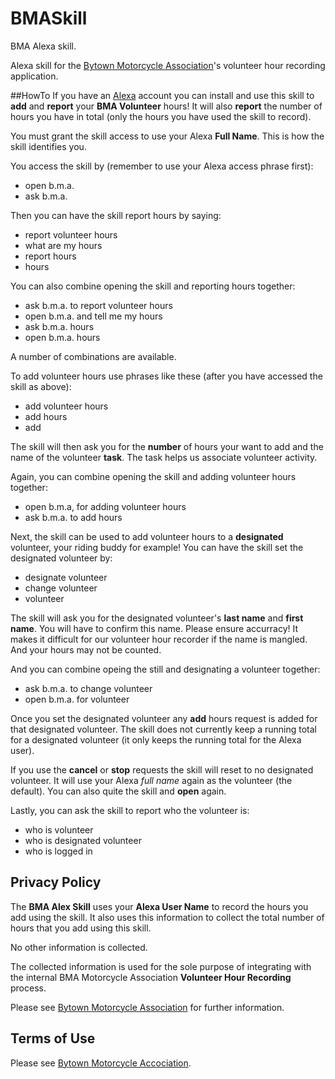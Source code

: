 # BMASkill
BMA Alexa skill.

Alexa skill for the [Bytown Motorcycle Association](http://bma1.ca/)'s volunteer hour recording application.

##HowTo
If you have an [Alexa](https://alexa.amazon.ca/) account you can install and use this skill to **add** and **report** your **BMA Volunteer** hours! It will also **report** the number of hours you have in total (only the hours you have used the skill to record).

You must grant the skill access to use your Alexa **Full Name**. This is how the skill identifies you.

You access the skill by (remember to use your Alexa access phrase first):
- open b.m.a.
- ask b.m.a.

Then you can have the skill report hours by saying:
- report volunteer hours
- what are my hours
- report hours
- hours

You can also combine opening the skill and reporting hours together:
- ask b.m.a. to report volunteer hours
- open b.m.a. and tell me my hours
- ask b.m.a. hours
- open b.m.a. hours

A number of combinations are available.

To add volunteer hours use phrases like these (after you have accessed the skill as above):
- add volunteer hours
- add hours
- add

The skill will then ask you for the **number** of hours your want to add and the name of the volunteer **task**. The task helps us associate volunteer activity.

Again, you can combine opening the skill and adding volunteer hours together:
- open b.m.a, for adding volunteer hours
- ask b.m.a. to add hours

Next, the skill can be used to add volunteer hours to a **designated** volunteer, your riding buddy for example! You can have the skill set the designated volunteer by:
- designate volunteer
- change volunteer
- volunteer

The skill will ask you for the designated volunteer's **last name** and **first name**. You will have to confirm this name. Please ensure accurracy! It makes it difficult for our volunteer hour recorder if the name is mangled. And your hours may not be counted.

And you can combine opeing the still and designating a volunteer together:
- ask b.m.a. to change volunteer
- open b.m.a. for volunteer

Once you set the designated volunteer any **add** hours request is added for that designated volunteer. The skill does not currently keep a running total for a designated volunteer (it only keeps the running total for the Alexa user). 

If you use the **cancel** or **stop** requests the skill will reset to no designated volunteer. It will use your Alexa *full name* again as the volunteer (the default). You can also quite the skill and **open** again.

Lastly, you can ask the skill to report who the volunteer is:
- who is volunteer
- who is designated volunteer
- who is logged in

## Privacy Policy
The **BMA Alex Skill** uses your **Alexa User Name** to record the hours you add using the skill. It also uses this information to collect the total number of hours that you add using this skill.

No other information is collected.

The collected information is used for the sole purpose of integrating with the internal BMA Motorcycle Association **Volunteer Hour Recording** process.

Please see [Bytown Motorcycle Association](http://bma1.ca) for further information.

## Terms of Use
Please see [Bytown Motorcycle Accociation](http://bma1.ca/terms-of-use-s31.php).
